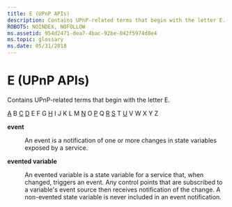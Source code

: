 ```yaml
---
title: E (UPnP APIs)
description: Contains UPnP-related terms that begin with the letter E.
ROBOTS: NOINDEX, NOFOLLOW
ms.assetid: 954d2471-dea7-4bac-92be-042f5974d8e4
ms.topic: glossary
ms.date: 05/31/2018
---
```


# E (UPnP APIs)

Contains UPnP-related terms that begin with the letter E.

[A](a-gly.md) B [C](c-gly.md) [D](d-gly.md) E F G [H](h-gly.md) I J K L M [N](n-gly.md) O [P](p-gly.md) Q [R](r-gly.md) [S](s-gly.md) T [U](u-gly.md) V W X Y Z

<dl> <dt>

<span id="upnp.e_1_gly"></span><span id="UPNP.E_1_GLY"></span>**event**
</dt> <dd>

An event is a notification of one or more changes in state variables exposed by a service.

</dd> <dt>

<span id="upnp.e_2_gly"></span><span id="UPNP.E_2_GLY"></span>**evented variable**
</dt> <dd>

An evented variable is a state variable for a service that, when changed, triggers an event. Any control points that are subscribed to a variable's event source then receives notification of the change. A non-evented state variable is never included in an event notification.

</dd> </dl>

 

 





